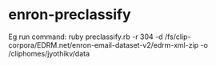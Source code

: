 enron-preclassify
=================

Eg run command: ruby preclassify.rb -r 304 -d /fs/clip-corpora/EDRM.net/enron-email-dataset-v2/edrm-xml-zip -o /cliphomes/jyothikv/data
